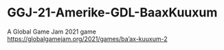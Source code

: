 # GGJ-21-Amerike-GDL-BaaxKuuxum
A Global Game Jam 2021 game  https://globalgamejam.org/2021/games/ba’ax-kuuxum-2
